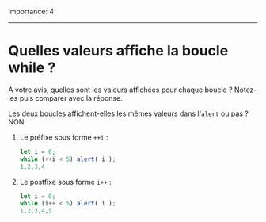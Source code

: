 importance: 4

---

# Quelles valeurs affiche la boucle while ?

A votre avis, quelles sont les valeurs affichées pour chaque boucle ?  Notez-les puis comparer avec la réponse.

Les deux boucles affichent-elles les mêmes valeurs dans l'`alert` ou pas ? NON

1. Le préfixe sous forme `++i` :

    ```js
    let i = 0;
    while (++i < 5) alert( i );
    1,2,3,4
    ```
2. Le postfixe sous forme `i++` :

    ```js
    let i = 0;
    while (i++ < 5) alert( i );
    1,2,3,4,5
    ```
